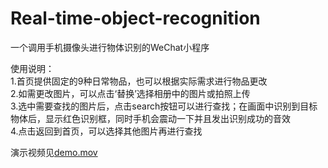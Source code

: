 # Real-time-object-recognition
一个调用手机摄像头进行物体识别的WeChat小程序  

使用说明：  
1.首页提供固定的9种日常物品，也可以根据实际需求进行物品更改  
2.如需更改图片，可以点击‘替换’选择相册中的图片或拍照上传  
3.选中需要查找的图片后，点击search按钮可以进行查找；在画面中识别到目标物体后，显示红色识别框，同时手机会震动一下并且发出识别成功的音效  
4.点击返回到首页，可以选择其他图片再进行查找  

演示视频见[demo.mov](./demo.mov)
